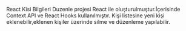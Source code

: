  React Kisi Bilgileri Duzenle projesi React ile oluşturulmuştur.İçerisinde Context API ve React Hooks kullanılmıştır.
 Kişi listesine yeni kişi eklenebilir,eklenen kişiler üzerinde silme ve düzenleme yapılabilir.
 
